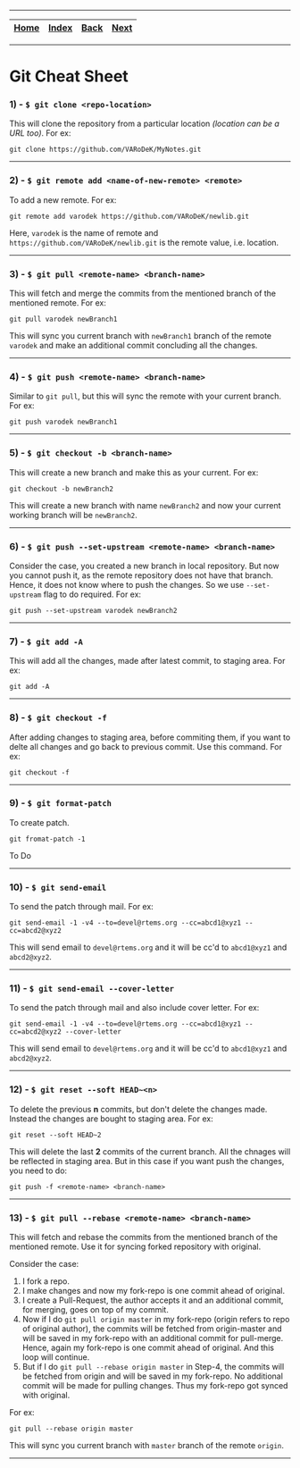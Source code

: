 
---

| [Home](/README.md) | [Index](./README.md) | [Back](./README.md) | [Next](../Linux/README.md) |
| :---: | :---: | :---: | :---: |

---

# Git Cheat Sheet

### 1) - `$ git clone <repo-location>`
This will clone the repository from a particular location _(location can be a URL too)_. For ex:

```shell
git clone https://github.com/VARoDeK/MyNotes.git
```

---

### 2) - `$ git remote add <name-of-new-remote> <remote>`
To add a new remote. For ex:

```shell
git remote add varodek https://github.com/VARoDeK/newlib.git
```

Here, `varodek` is the name of remote and `https://github.com/VARoDeK/newlib.git` is the remote value, i.e. location.

---

### 3) - `$ git pull <remote-name> <branch-name>`

This will fetch and merge the commits from the mentioned branch of the mentioned remote. For ex:

```shell
git pull varodek newBranch1
```

This will sync you current branch with `newBranch1` branch of the remote `varodek` and make an additional commit concluding all the changes.

---

### 4) - `$ git push <remote-name> <branch-name>`
Similar to `git pull`, but this will sync the remote with your current branch. For ex:

```shell
git push varodek newBranch1
```

---

### 5) - `$ git checkout -b <branch-name>`
This will create a new branch and make this as your current. For ex:

```shell
git checkout -b newBranch2
```

This will create a new branch with name `newBranch2` and now your current working branch will be `newBranch2`.

---

### 6) - `$ git push --set-upstream <remote-name> <branch-name>`

Consider the case, you created a new branch in local repository. But now you cannot push it, as the remote repository does not have that branch. Hence, it does not know where to push the changes. So we use `--set-upstream` flag to do required. For ex:

```shell
git push --set-upstream varodek newBranch2
```

---

### 7) - `$ git add -A`
This will add all the changes, made after latest commit, to staging area. For ex:

```shell
git add -A
```

---

### 8) - `$ git checkout -f`
After adding changes to staging area, before commiting them, if you want to delte all changes and go back to previous commit. Use this command. For ex:

```shell
git checkout -f
```

---

### 9) - `$ git format-patch`
To create patch.

```
git fromat-patch -1
```

To Do

---

### 10) - `$ git send-email`
To send the patch through mail. For ex:

```
git send-email -1 -v4 --to=devel@rtems.org --cc=abcd1@xyz1 --cc=abcd2@xyz2
```

This will send email to `devel@rtems.org` and it will be cc'd to `abcd1@xyz1` and `abcd2@xyz2`.

---

### 11) - `$ git send-email --cover-letter`
To send the patch through mail and also include cover letter. For ex:

```
git send-email -1 -v4 --to=devel@rtems.org --cc=abcd1@xyz1 --cc=abcd2@xyz2 --cover-letter
```

This will send email to `devel@rtems.org` and it will be cc'd to `abcd1@xyz1` and `abcd2@xyz2`.

---

### 12) - `$ git reset --soft HEAD~<n>`
To delete the previous **n** commits, but don't delete the changes made. Instead the changes are bought to staging area. For ex:

```shell
git reset --soft HEAD~2
```

This will delete the last **2** commits of the current branch. All the chnages will be reflected in staging area. But in this case if you want push the changes, you need to do:

```shell
git push -f <remote-name> <branch-name>
```

---

### 13) - `$ git pull --rebase <remote-name> <branch-name>`

This will fetch and rebase the commits from the mentioned branch of the mentioned remote. Use it for syncing forked repository with original.

Consider the case:
1) I fork a repo.
2) I make changes and now my fork-repo is one commit ahead of original.
3) I create a Pull-Request, the author accepts it and an additional commit, for merging, goes on top of my commit.
4) Now if I do `git pull origin master` in my fork-repo (origin refers to repo of original author), the commits will be fetched from origin-master and will be saved in my fork-repo with an additional commit for pull-merge. Hence, again my fork-repo is one commit ahead of original. And this loop will continue.
5) But if I do `git pull --rebase origin master` in Step-4, the commits will be fetched from origin and will be saved in my fork-repo. No additional commit will be made for pulling changes. Thus my fork-repo got synced with original.

For ex:

```shell
git pull --rebase origin master
```

This will sync you current branch with `master` branch of the remote `origin`.

---
